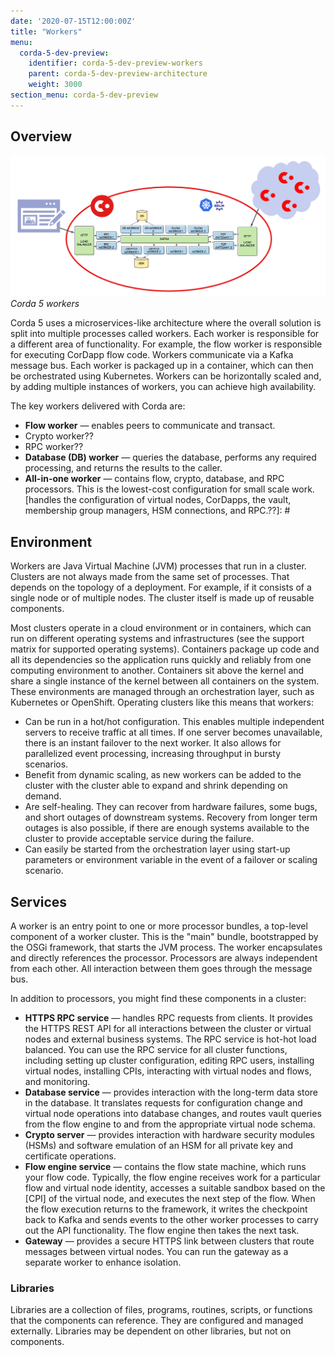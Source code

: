 ```yaml
---
date: '2020-07-15T12:00:00Z'
title: "Workers"
menu:
  corda-5-dev-preview:
    identifier: corda-5-dev-preview-workers
    parent: corda-5-dev-preview-architecture
    weight: 3000
section_menu: corda-5-dev-preview
---
```

[https://www.corda.net/blog/corda-5-the-road-ahead-part-3-introduction-to-the-architecture/]: #

## Overview

![Corda 5 microservices-like architecture](overview.png)
*Corda 5 workers*

Corda 5 uses a microservices-like architecture where the overall solution is split into multiple processes called workers. Each worker is responsible for a different area of functionality. For example, the flow worker is responsible for executing CorDapp flow code. Workers communicate via a Kafka message bus. Each worker is packaged up in a container, which can then be orchestrated using Kubernetes. Workers can be horizontally scaled and, by adding multiple instances of workers, you can achieve high availability.

The key workers delivered with Corda are:
* **Flow worker** — enables peers to communicate and transact.
* Crypto worker??
* RPC worker??
* **Database (DB) worker**  — queries the database, performs any required processing, and returns the results to the caller.
* **All-in-one worker** — contains flow, crypto, database, and RPC processors. This is the lowest-cost configuration for small scale work.
[handles the configuration of virtual nodes, CorDapps, the vault, membership group managers, HSM connections, and RPC.??]: #

## Environment

Workers are Java Virtual Machine (JVM) processes that run in a cluster. Clusters are not always made from the same set of processes. That depends on the topology of a deployment. For example, if it consists of a single node or of multiple nodes. The cluster itself is made up of reusable components.

Most clusters operate in a cloud environment or in containers, which can run on different operating systems and infrastructures (see the support matrix for supported operating systems). Containers package up code and all its dependencies so the application runs quickly and reliably from one computing environment to another. Containers sit above the kernel and share a single instance of the kernel between all containers on the system. These environments are managed through an orchestration layer, such as Kubernetes or OpenShift. Operating clusters like this means that workers:
* Can be run in a hot/hot configuration. This enables multiple independent servers to receive traffic at all times. If one server becomes unavailable, there is an instant failover to the next worker. It also allows for parallelized event processing, increasing throughput in bursty scenarios.
* Benefit from dynamic scaling, as new workers can be added to the cluster with the cluster able to expand and shrink depending on demand.
* Are self-healing. They can recover from hardware failures, some bugs, and short outages of downstream systems. Recovery from longer term outages is also possible, if there are enough systems available to the cluster to provide acceptable service during the failure.
* Can easily be started from the orchestration layer using start-up parameters or environment variable in the event of a failover or scaling scenario.

## Services

A worker is an entry point to one or more processor bundles, a top-level component of a worker cluster. This is the "main" bundle, bootstrapped by the OSGi framework, that starts the JVM process. The worker encapsulates and directly references the processor. Processors are always independent from each other. All interaction between them goes through the message bus.

In addition to processors, you might find these components in a cluster:
* **HTTPS RPC service** — handles RPC requests from clients. It provides the HTTPS REST API for all interactions between the cluster or virtual nodes and external business systems. The RPC service is hot-hot load balanced. You can use the RPC service for all cluster functions, including setting up cluster configuration, editing RPC users, installing virtual nodes, installing CPIs, interacting with virtual nodes and flows, and monitoring.
* **Database service** — provides interaction with the long-term data store in the database. It translates requests for configuration change and virtual node operations into database changes, and routes vault queries from the flow engine to and from the appropriate virtual node schema.
* **Crypto server** — provides interaction with hardware security modules (HSMs) and software emulation of an HSM for all private key and certificate operations.
* **Flow engine service** — contains the flow state machine, which runs your flow code. Typically, the flow engine receives work for a particular flow and virtual node identity, accesses a suitable sandbox based on the [CPI] of the virtual node, and executes the next step of the flow. When the flow execution returns to the framework, it writes the checkpoint back to Kafka and sends events to the other worker processes to carry out the API functionality. The flow engine then takes the next task.
* **Gateway** — provides a secure HTTPS link between clusters that route messages between virtual nodes. You can run the gateway as a separate worker to enhance isolation.

### Libraries
Libraries are a collection of files, programs, routines, scripts, or functions that the components can reference. They are configured and managed externally. Libraries may be dependent on other libraries, but not on components.
